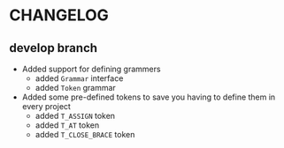 # CHANGELOG

## develop branch

* Added support for defining grammers
  - added `Grammar` interface
  - added `Token` grammar
* Added some pre-defined tokens to save you having to define them in every project
  - added `T_ASSIGN` token
  - added `T_AT` token
  - added `T_CLOSE_BRACE` token

